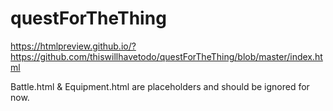 # questForTheThing

https://htmlpreview.github.io/?https://github.com/thiswillhavetodo/questForTheThing/blob/master/index.html

Battle.html & Equipment.html are placeholders and should be ignored for now.
